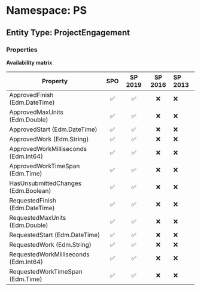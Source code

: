 # Namespace: PS

## Entity Type: ProjectEngagement

### Properties

**Availability matrix**

Property | SPO | SP 2019 | SP 2016 | SP 2013
----------|:---:|:-------:|:-------:|:-------
ApprovedFinish (Edm.DateTime) | ✅ | ✅ | ❌ | ❌
ApprovedMaxUnits (Edm.Double) | ✅ | ✅ | ❌ | ❌
ApprovedStart (Edm.DateTime) | ✅ | ✅ | ❌ | ❌
ApprovedWork (Edm.String) | ✅ | ✅ | ❌ | ❌
ApprovedWorkMilliseconds (Edm.Int64) | ✅ | ✅ | ❌ | ❌
ApprovedWorkTimeSpan (Edm.Time) | ✅ | ✅ | ❌ | ❌
HasUnsubmittedChanges (Edm.Boolean) | ✅ | ✅ | ❌ | ❌
RequestedFinish (Edm.DateTime) | ✅ | ✅ | ❌ | ❌
RequestedMaxUnits (Edm.Double) | ✅ | ✅ | ❌ | ❌
RequestedStart (Edm.DateTime) | ✅ | ✅ | ❌ | ❌
RequestedWork (Edm.String) | ✅ | ✅ | ❌ | ❌
RequestedWorkMilliseconds (Edm.Int64) | ✅ | ✅ | ❌ | ❌
RequestedWorkTimeSpan (Edm.Time) | ✅ | ✅ | ❌ | ❌

